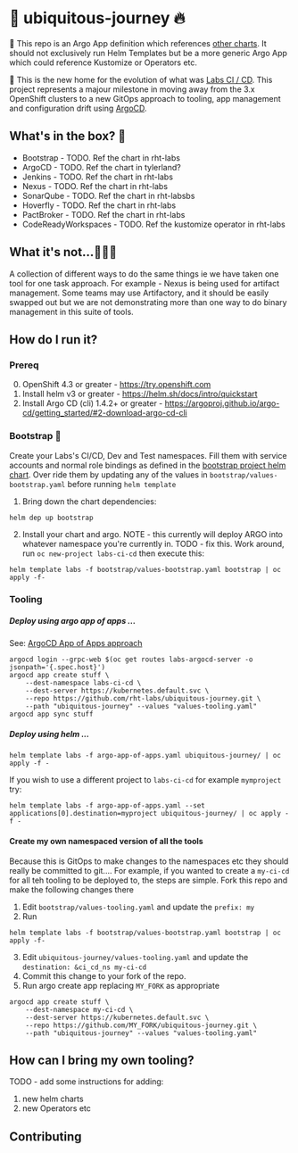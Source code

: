 # 🦄 ubiquitous-journey 🔥 

🧰 This repo is an Argo App definition which references [other charts](https://github.com/rht-labs/charts.git). It should not exclusively run Helm Templates but be a more generic Argo App which could reference Kustomize or Operators etc.

🎨 This is the new home for the evolution of what was [Labs CI / CD](https://github.com/rht-labs/labs-ci-cd.git). This project represents a majour milestone in moving away from the 3.x OpenShift clusters to a new GitOps approach to tooling, app management and configuration drift using [ArgoCD](https://argoproj.github.io/argo-cd/).

## What's in the box? 👨

- Bootstrap - TODO. Ref the chart in rht-labs
- ArgoCD - TODO. Ref the chart in tylerland?
- Jenkins - TODO. Ref the chart in rht-labs
- Nexus - TODO. Ref the chart in rht-labs
- SonarQube - TODO. Ref the chart in rht-labsbs
- Hoverfly - TODO. Ref the chart in rht-labs
- PactBroker - TODO. Ref the chart in rht-labs
- CodeReadyWorkspaces - TODO. Ref the kustomize operator in rht-labs

## What it's not...🤷🏻‍♀️

A collection of different ways to do the same things ie we have taken one tool for one task approach.
For example - Nexus is being used for artifact management. Some teams may use Artifactory, and it should be easily swapped out but we are not demonstrating more than one way to do binary management in this suite of tools.

## How do I run it?

### Prereq 
0. OpenShift 4.3 or greater - https://try.openshift.com
1. Install helm v3 or greater - https://helm.sh/docs/intro/quickstart
2. Install Argo CD (cli) 1.4.2+ or greater - https://argoproj.github.io/argo-cd/getting_started/#2-download-argo-cd-cli

### Bootstrap 🍻
Create your Labs's CI/CD, Dev and Test namespaces. Fill them with service accounts and normal role bindings as defined in the [bootstrap project helm chart](https://github.com/rht-labs/charts/blob/master/charts/bootstrap-project/values.yaml). Over ride them by updating any of the values in `bootstrap/values-bootstrap.yaml` before running `helm template`

1. Bring down the chart dependencies:
```
helm dep up bootstrap
```
2. Install your chart and argo. NOTE - this currently will deploy ARGO into whatever namespace you're currently in. TODO - fix this. Work around, run `oc new-project labs-ci-cd` then execute this:
```
helm template labs -f bootstrap/values-bootstrap.yaml bootstrap | oc apply -f-
```

### Tooling

##### Deploy using argo app of apps ...
See: [ArgoCD App of Apps approach](https://argoproj.github.io/argo-cd/operator-manual/declarative-setup/#app-of-apps)

```
argocd login --grpc-web $(oc get routes labs-argocd-server -o jsonpath='{.spec.host}')
argocd app create stuff \
    --dest-namespace labs-ci-cd \
    --dest-server https://kubernetes.default.svc \
    --repo https://github.com/rht-labs/ubiquitous-journey.git \
    --path "ubiquitous-journey" --values "values-tooling.yaml"
argocd app sync stuff
```

##### Deploy using helm ...
```
helm template labs -f argo-app-of-apps.yaml ubiquitous-journey/ | oc apply -f -
```
If you wish to use a different project to `labs-ci-cd` for example `mymproject` try:
```
helm template labs -f argo-app-of-apps.yaml --set applications[0].destination=myproject ubiquitous-journey/ | oc apply -f -
```

#### Create my own namespaced version of all the tools
Because this is GitOps to make changes to the namespaces etc they should really be committed to git.... For example, if you wanted to create a `my-ci-cd` for all teh tooling to be deployed to, the steps are simple. Fork this repo and make the following changes there
1. Edit `bootstrap/values-tooling.yaml` and update the `prefix: my`
2. Run
```
helm template labs -f bootstrap/values-bootstrap.yaml bootstrap | oc apply -f-
```
3. Edit `ubiquitous-journey/values-tooling.yaml` and update the `destination: &ci_cd_ns my-ci-cd`
4. Commit this change to your fork of the repo.
5. Run argo create app replacing `MY_FORK` as appropriate
```
argocd app create stuff \
    --dest-namespace my-ci-cd \
    --dest-server https://kubernetes.default.svc \
    --repo https://github.com/MY_FORK/ubiquitous-journey.git \
    --path "ubiquitous-journey" --values "values-tooling.yaml"
```

## How can I bring my own tooling?

TODO - add some instructions for adding:
1) new helm charts
2) new Operators etc

## Contributing
